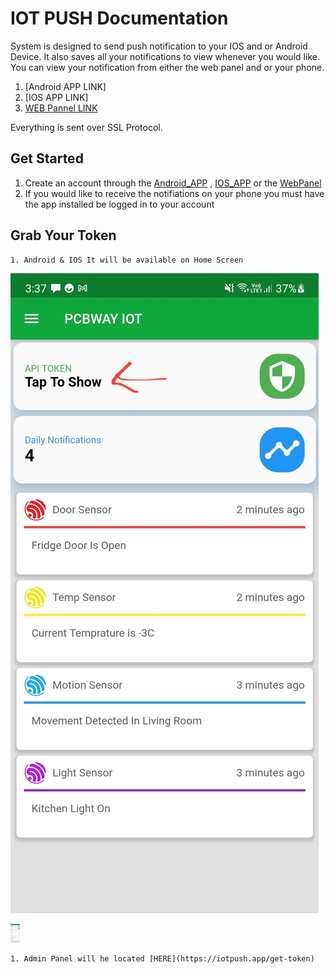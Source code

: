 # IOT PUSH Documentation
System is designed to send push notification to your IOS and or Android Device. It also saves all your notifications to view whenever you would like. You can view your notification from either the web panel and or your phone.
1. [Android APP LINK]
2. [IOS APP LINK]
3. [WEB Pannel LINK](https://iotpush.app)

Everything is sent over SSL Protocol.

## Get Started

1. Create an account through the [Android_APP]() , [IOS_APP]() or the [WebPanel](https://iotpush.app)
2. If you would like to receive the notifiations on your phone you must have the app installed be logged in to your account

## Grab Your Token

    1. Android & IOS It will be available on Home Screen
    
![Alt text](images/setup.jpg?raw=true "Title")

<img src="./images/1.jpg" alt="My cool logo" style='height:30px'/>

    1. Admin Panel will he located [HERE](https://iotpush.app/get-token)